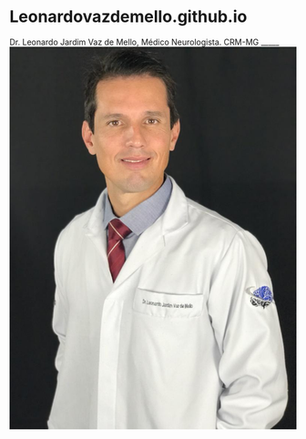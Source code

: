 # Leonardovazdemello.github.io
Dr. Leonardo Jardim Vaz de Mello, Médico Neurologista.
CRM-MG _____
![Leonardo](images/retratoLeo.jpeg)
